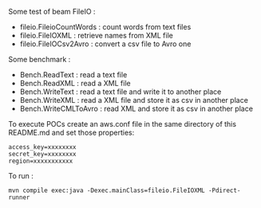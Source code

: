 Some test of beam FileIO :
- fileio.FileioCountWords : count words from text files
- fileio.FileIOXML : retrieve names from XML file
- fileio.FileIOCsv2Avro : convert a csv file to Avro one

Some benchmark :
- Bench.ReadText : read a text file
- Bench.ReadXML : read a XML file
- Bench.WriteText : read a text file and write it to another place
- Bench.WriteXML : read a XML file and store it as csv in another place
- Bench.WriteCMLToAvro : read XML and store it as csv in another place

To execute POCs create an aws.conf file in the same directory of this README.md and set those properties:
```
access_key=xxxxxxxx
secret_key=xxxxxxxx
region=xxxxxxxxxxx
```
To run :
```
mvn compile exec:java -Dexec.mainClass=fileio.FileIOXML -Pdirect-runner
```
